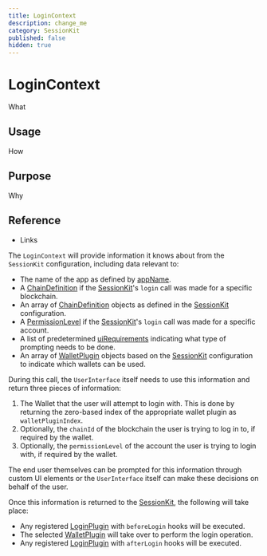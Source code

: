 ```yaml
---
title: LoginContext
description: change_me
category: SessionKit
published: false
hidden: true
---
```


# LoginContext

What

## Usage

How

## Purpose

Why

## Reference

- Links

The `LoginContext` will provide information it knows about from the `SessionKit` configuration, including data relevant to:

- The name of the app as defined by [appName](#).
- A [ChainDefinition](/docs/utilities/common-library#chaindefinition) if the [SessionKit](/docs/session-kit/session-kit-factory)'s `login` call was made for a specific blockchain.
- An array of [ChainDefinition](/docs/utilities/common-library#chaindefinition) objects as defined in the [SessionKit](/docs/session-kit/session-kit-factory) configuration.
- A [PermissionLevel](#) if the [SessionKit](/docs/session-kit/session-kit-factory)'s `login` call was made for a specific account.
- A list of predetermined [uiRequirements](#) indicating what type of prompting needs to be done.
- An array of [WalletPlugin](/docs/session-kit/plugin-wallet) objects based on the [SessionKit](/docs/session-kit/session-kit-factory) configuration to indicate which wallets can be used.

During this call, the `UserInterface` itself needs to use this information and return three pieces of information:

1. The Wallet that the user will attempt to login with. This is done by returning the zero-based index of the appropriate wallet plugin as `walletPluginIndex`.
2. Optionally, the `chainId` of the blockchain the user is trying to log in to, if required by the wallet.
3. Optionally, the `permissionLevel` of the account the user is trying to login with, if required by the wallet.

The end user themselves can be prompted for this information through custom UI elements or the `UserInterface` itself can make these decisions on behalf of the user.

Once this information is returned to the [SessionKit](/docs/session-kit/session-kit-factory), the following will take place:

- Any registered [LoginPlugin](/docs/session-kit/plugin-login) with `beforeLogin` hooks will be executed.
- The selected [WalletPlugin](/docs/session-kit/plugin-wallet) will take over to perform the login operation.
- Any registered [LoginPlugin](/docs/session-kit/plugin-login) with `afterLogin` hooks will be executed.
